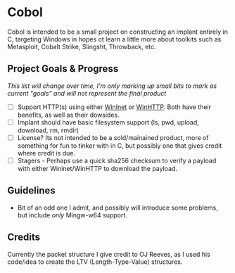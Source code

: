 # Cobol

Cobol is intended to be a small project on constructing an implant entirely in C, targeting Windows in hopes ot learn a little more about toolkits such as Metasploit, Cobalt Strike, Slingsht, Throwback, etc.

## Project Goals & Progress
*This list will change over time, I'm only marking up small bits to mark as current "goals" and will not represent the final product*

 - [ ] Support HTTP(s) using either [WinInet](https://docs.microsoft.com/en-us/windows/desktop/wininet/about-wininet) or [WinHTTP](https://docs.microsoft.com/en-us/windows/desktop/winhttp/about-winhttp). Both have their benefits, as well as their dowsides. 
 - [ ] Implant should have basic filesystem support (ls, pwd, upload, download, rm, rmdir)
 - [ ] License? Its not intended to be a sold/mainained product, more of something for fun to tinker with in C, but possibly one that gives credit where credit is due.
 - [ ] Stagers - Perhaps use a quick sha256 checksum to verify a payload with either Wininet/WinHTTP to download the payload.

## Guidelines

 - Bit of an odd one I admit, and possibly will introduce some problems, but include *only* Mingw-w64 support.

## Credits

Currently the packet structure I give credit to OJ Reeves, as I used his code/idea to create the LTV (Length-Type-Value) structures.
